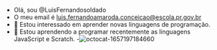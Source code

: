 - Olá, sou @LuisFernandosoldado
- O meu email é luis.fernandoamaroda.conceicao@escola.pr.gov.br
-  👀 Estou interessado em aprender novas linguagens de programação.
- 🌱 Estou aprendendo a programar recentemente as linguagens JavaScript e Scratch.
-![octocat-1657197184660](https://user-images.githubusercontent.com/108071941/177774185-a7bdbdd3-beab-40d2-a239-315ce6b47e6f.png)

